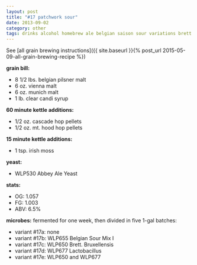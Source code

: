 ```yaml
---
layout: post
title: "#17 patchwork sour"
date: 2013-09-02
category: other
tags: drinks alcohol homebrew ale belgian saison sour variations brett
---
```

See  [all grain brewing instructions]({{ site.baseurl }}{% post_url 2015-05-09-all-grain-brewing-recipe %})

**grain bill:**
* 8 1/2 lbs. belgian pilsner malt
* 6 oz. vienna malt
* 6 oz. munich malt
* 1 lb. clear candi syrup

**60 minute kettle additions:**
* 1/2 oz. cascade hop pellets
* 1/2 oz. mt. hood hop pellets

**15 minute kettle additions:**
* 1 tsp. irish moss

**yeast:**
* WLP530 Abbey Ale Yeast

**stats:**
* OG: 1.057
* FG: 1.003
* ABV: 6.5%

**microbes:**
fermented for one week, then divided in five 1-gal batches:
* variant #17a: none
* variant #17b: WLP655 Belgian Sour Mix I
* variant #17c: WLP650 Brett. Bruxellensis
* variant #17d: WLP677 Lactobacillus
* variant #17e: WLP650 and WLP677

